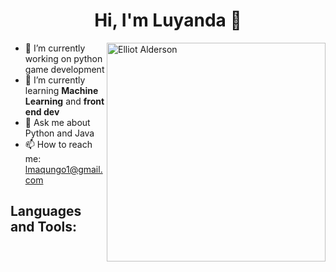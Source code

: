 <h1 align="center">Hi, I'm Luyanda 👾 </h1>

<img align="right" alt="Elliot Alderson" width="350" src="https://media1.giphy.com/media/gYkga3bZav66I/giphy.gif?cid=ecf05e474b2861gjkr67h3qvrxqrl5ltf2iudbae5qu9btuv&ep=v1_gifs_search&rid=giphy.gif&ct=g">

- 🔭 I’m currently working on python game development
- 🌱 I’m currently learning **Machine Learning** and **front end dev**
- 💬 Ask me about Python and Java
- 📫 How to reach me: lmaqungo1@gmail.com

## Languages and Tools:


